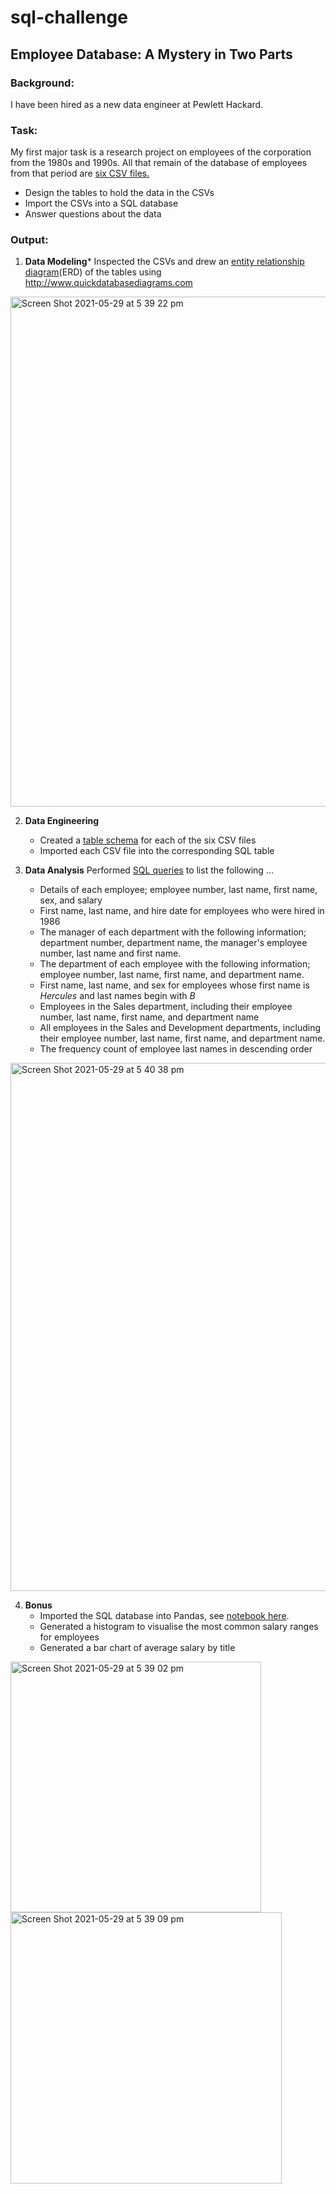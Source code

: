 # sql-challenge

## Employee Database: A Mystery in Two Parts


### Background:
I have been hired as a new data engineer at Pewlett Hackard. 

### Task:
My first major task is a research project on employees of the corporation from the 1980s and 1990s. All that remain of the database of employees from that period are [six CSV files.](https://github.com/catherinesloan/sql-challenge/tree/main/data)
- Design the tables to hold the data in the CSVs
- Import the CSVs into a SQL database
- Answer questions about the data

### Output:
1. **Data Modeling***
Inspected the CSVs and drew an [entity relationship diagram](https://github.com/catherinesloan/sql-challenge/blob/main/employee_sql/entity_relationship_diagram.png)(ERD) of the tables using http://www.quickdatabasediagrams.com 

<img width="816" alt="Screen Shot 2021-05-29 at 5 39 22 pm" src="https://user-images.githubusercontent.com/73929301/120062336-0b7fe500-c0a5-11eb-8637-139abc2ce55c.png">


2. **Data Engineering**
   - Created a [table schema](https://github.com/catherinesloan/sql-challenge/blob/main/employee_sql/table_schemata.sql) for each of the six CSV files
   - Imported each CSV file into the corresponding SQL table

3. **Data Analysis** Performed [SQL queries](https://github.com/catherinesloan/sql-challenge/blob/main/employee_sql/data_analysis.sql) to list the following ... 
   - Details of each employee; employee number, last name, first name, sex, and salary
   - First name, last name, and hire date for employees who were hired in 1986
   - The manager of each department with the following information; department number, department name, the manager's employee number, last name and first name.
   - The department of each employee with the following information; employee number, last name, first name, and department name.
   - First name, last name, and sex for employees whose first name is _Hercules_ and last names begin with _B_
   - Employees in the Sales department, including their employee number, last name, first name, and department name
   - All employees in the Sales and Development departments, including their employee number, last name, first name, and department name.
   - The frequency count of employee last names in descending order

<img width="845" alt="Screen Shot 2021-05-29 at 5 40 38 pm" src="https://user-images.githubusercontent.com/73929301/120062346-13d82000-c0a5-11eb-8648-b831c1e328c4.png">

4. **Bonus**
   - Imported the SQL database into Pandas, see [notebook here](https://github.com/catherinesloan/sql-challenge/blob/main/employee_sql/bonus_part.ipynb).
   - Generated a histogram to visualise the most common salary ranges for employees
   - Generated a bar chart of average salary by title

<img width="401" alt="Screen Shot 2021-05-29 at 5 39 02 pm" src="https://user-images.githubusercontent.com/73929301/120062347-19356a80-c0a5-11eb-8faa-80d2ddf1e913.png"> <img width="434" alt="Screen Shot 2021-05-29 at 5 39 09 pm" src="https://user-images.githubusercontent.com/73929301/120062350-1c305b00-c0a5-11eb-9f36-513dea2ddd2a.png">


